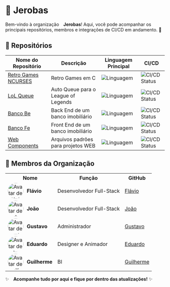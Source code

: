 # 🏢 Jerobas

Bem-vindo à organização **Jerobas**! Aqui, você pode acompanhar os principais repositórios, membros e integrações de CI/CD em andamento. 🚀

## 🌟 Repositórios

| Nome do Repositório                                                                                           | Descrição           | Linguagem Principal                                                 | CI/CD                                                                                                                        |
| ------------------------------------------------------------------------------------------------------------- | ------------------- | ------------------------------------------------------------------- | ---------------------------------------------------------------------------------------------------------------------------- |
| [Retro Games NCURSES](https://github.com/jerobas/retro-games-ncurses)                                         | Retro Games em C | ![Linguagem](https://img.shields.io/badge/language-C-blue)          | ![CI/CD Status](https://img.shields.io/github/actions/workflow/status/jerobas/retro-games-ncurses/release.yml?branch=master) |
| [LoL Queue](https://github.com/jerobas/lol-queue-app)                                                         | Auto Queue para o League of Legends | ![Linguagem](https://img.shields.io/badge/language-JavaScript-blue) | ![CI/CD Status](https://img.shields.io/github/actions/workflow/status/jerobas/lol-queue-app/release.yml?branch=master)       |
| [Banco Be](https://github.com/jerobas/banco-be-ts)                                                        | Back End de um banco imobiliário | ![Linguagem](https://img.shields.io/badge/language-TypeScript-blue) | ![CI/CD Status](https://img.shields.io/github/actions/workflow/status/jerobas/banco-be-ts/pipeline.yml?branch=master)        |
| [Banco Fe](https://github.com/jerobas/banco-fe) | Front End de um banco imobiliário | ![Linguagem](https://img.shields.io/badge/language-JavaScript-blue) | ![CI/CD Status](https://img.shields.io/github/actions/workflow/status/jerobas/banco-fe/pipeline.yml?branch=master)           |
| [Web Components](https://github.com/jerobas/web-components)                                                 | Arquivos padrões para projetos WEB | ![Linguagem](https://img.shields.io/badge/language-JavaScript-blue) | ![CI/CD Status](https://img.shields.io/github/actions/workflow/status/jerobas/web-components/pipeline.yml?branch=master)     |



## 👥 Membros da Organização

<table>
  <tr>
    <th>Nome</th>
    <th>Função</th>
    <th>GitHub</th>
  </tr>
  <tr>
    <td id="names"><img src="https://github.com/flaviozno.png" alt="Avatar de Flávio" class="avatar" /> <strong>Flávio</strong></td>
    <td>Desenvolvedor Full-Stack</td>
    <td><a href="https://github.com/flaviozno">Flávio</a></td>
  </tr>
  <tr>
    <td id="names"><img src="https://github.com/Jaonolo.png" alt="Avatar de João" class="avatar" /> <strong>João</strong></td>
    <td>Desenvolvedor Full-Stack</td>
    <td><a href="https://github.com/Jaonolo">João</a></td>
  </tr>
  <tr>
    <td id="names"><img src="https://github.com/GustavoDAB.png" alt="Avatar de Gustavo" class="avatar" /> <strong>Gustavo</strong></td>
    <td>Administrador</td>
    <td><a href="https://github.com/GustavoDAB">Gustavo</a></td>
  </tr>
  <tr>
    <td id="names"><img src="https://github.com/Shuduardo.png" alt="Avatar de Eduardo" class="avatar" /> <strong>Eduardo</strong></td>
    <td>Designer e Animador</td>
    <td><a href="https://github.com/Shuduardo">Eduardo</a></td>
  </tr>
  <tr>
    <td id="names"><img src="https://github.com/suzukino323.png" alt="Avatar de Guilherme" class="avatar" /> <strong>Guilherme</strong></td>
    <td>BI</td>
    <td><a href="https://github.com/suzukino323">Guilherme</a></td>
  </tr>
</table>

<style>
  .avatar {
    width: 50px;
    height: 50px;
    border-radius: 50%;
  }

  strong{
    margin-left: 10px;
    text-align: center;
  }

  #names{
    display: flex;
    align-items: center;
  }
</style>



✨ **Acompanhe tudo por aqui e fique por dentro das atualizações!** ✨
